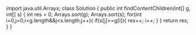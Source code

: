 import java.util.Arrays;
class Solution {
    public int findContentChildren(int[] g, int[] s) {
        int res = 0;
        Arrays.sort(g);
        Arrays.sort(s);
        for(int i=0,j=0;i<g.length&&j<s.length;j++){
            if(s[j]>=g[i]){
                res++;
                i++;
            }
        }
        return res;
    }
}
